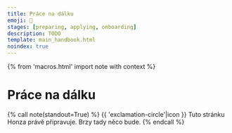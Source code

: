 ```yaml
---
title: Práce na dálku
emoji: 📡
stages: [preparing, applying, onboarding]
description: TODO
template: main_handbook.html
noindex: true
---
```


{% from 'macros.html' import note with context %}

# Práce na dálku

{% call note(standout=True) %}
  {{ 'exclamation-circle'|icon }} Tuto stránku Honza právě připravuje. Brzy tady něco bude.
{% endcall %}


<!-- {#

doplnit kapitolu na dálku tak, aby v ní byly i tipy jak práci na dálku přežít

https://www.linkedin.com/feed/update/urn:li:activity:6737276887992717312/?commentUrn=urn%3Ali%3Acomment%3A(activity%3A6737276887992717312%2C6737284113360789504)

https://honzajavorek.cz/blog/prace-z-domova/

Germany and the UK are the two largest hubs for professional developer talent in absolute numbers, and together are home to more than 1.7 million professional developers.
https://2019.stateofeuropeantech.com/chapter/people/article/strong-talent-base/

Jak se vyvarovat scams při práci na dálku
https://twitter.com/levelsio/status/1300443073562980353

jak si najit remote entry level praci https://news.ycombinator.com/item?id=26171008

Hledání práce v UK
https://www.reddit.com/r/cscareerquestionsEU/comments/iv6l2n/uk_job_market_consideration_after_finding_a/?utm_source=share&utm_medium=ios_app&utm_name=iossmf


--- https://discord.com/channels/769966886598737931/788826407412170752/1106138493832405092
Práce na dálku je skill, a to jak u pracanta, tak u firmy. Kdysi jsem o tom psal tady, je to staré, ale podle mě pořád dost platné: https://honzajavorek.cz/blog/prace-z-domova/ Myslím, že ten skill je potřeba se naučit. Pokud ho pracant neumí moc dobře, výsledek bude stát za prd. Pokud to firma neumí poštelovat moc dobře, výsledek bude stát za prd. V tomhle to mají nejjednodušší firmy, které jsou od začátku remote-first, takže s tím umí pracovat a očekávání a firemní kultura jsou od začátku nastavené podle toho, nebo lidi, kteří už mají zkušenost s nějakou formou práce na dálku, např. ty, která jsi původně dělala překladatelku na volné noze.
---


--- https://discord.com/channels/769966886598737931/789107031939481641/1032990236768206848
Mě přijde, že HO firmy berou spíš jako „občas můžeš být doma“ a remote berou spíš jako „většinu času budeš doma“, ale jinak je to škála, na které se konkrétní nastavení dost liší firma od firmy. Jedna firma napíše HO a myslí tím, že když ti to manažer povolí, tak můžeš být odpoledne doma, jiná napíše HO a myslí tím, že můžeš být 4 dny v týdnu doma a jezdíš jen ve čtvrtky a když se ti to nehodí, tak ani ve čtvrtky.
---


--- https://discord.com/channels/769966886598737931/789107031939481641/1032958445390934076
HO znamená, že můžeš, ale nemusíš. A často asi počítaj s nějakou přítomností alespoň občas.
Asi bych se nebál přidat slovo full k tomu remote, že hledáš zrovna to. _full remote_ nebo _čistý remote_ apod.
---


--- https://discord.com/channels/769966886598737931/788826407412170752/966768606853603389
<#788826407412170752>  Dobrý večer, cesta naučit se programovat na slušné úrovni je hodně dlouhá a mě pořád vrtá hlavou jedna důležitá věc!!🙂 Jestli v mé lokalitě mam šanci vůbec sehnat práci.Jsem z moravy z okolí Uherského Hradiště. Pročítal sem si nějaké pracovní nabídky a všechno je to Praha,Brno a Ostrava.Je mi jasné že když někam nastoupim tak první budu muset určitě chodit do kanceláře abych získal nějake zkušenosti či zvyklosti 🤔 Jsem z toho pravě celkem demotivovany protože Juniora na remote asi těžko nekdo zaměstna 😭 Stěhovaní nepřichází v úvahu, máme čerstvě opraveny domek a 2 děti tak jsem tady hluboce zakořeněn 😂 🤣 Děkuji za jakoukoliv reakci 😀 👍
---


--- https://discord.com/channels/769966886598737931/788826407412170752/966802574856572998
Potvrzuji 1. odstavec od <@652142810291765248>   v plném rozsahu. Covid opravdu naučil firmy fungovat online, a to tak dobře, že lidi se vracejí do kanclů jen velmi pomalu a dá se fungovat full remote hned od začátku.
Zrovna tohle zažívám. Nastoupila jsem 1.dubna a v kanclu jsem byla všehovšudy 2x. Není víc potřeba a nic speciálního tam svou přítomností nezískám, protože tam celkově chodí tak 20 % lidí.
Určitě je to firma od firmy, ale na otázku, jestli máš šanci sehnat IT práci mimo velká města, odpovídám jednoznačně - ano.
---




--- https://discord.com/channels/769966886598737931/1052331159088017489/1053232282900639774
A ten rozpor, mezi tím, co chtějí firmy a co chtějí lidi je asi vidět i v tomto.
https://twitter.com/brianbrackeen/status/1602301360698974208
(ano není to specificky o **juniorech**, ale potřeby toho člověka se nemění podle toho, jestli začíná nebo ne)
---


--- https://discord.com/channels/769966886598737931/1052331159088017489/1052543776406638724
to je skvely mindset! Ale ne kazdy junior ho ma a tam prichazi pro me ten kamen urazu. Mam zkusenosti kdy si lidi nedelali poznamky a na nabidku nahravani se koukali divne nebo nemaji sebevedomi na to se ptat a nejsem schopni vyhodnotit kdy jeste googlit sam a kdy se zeptat.  A dost tezko se to zjisti behem pohovoru, jak ta komunikace pujde. Vetsinou se proto snazime mit neco jako "den s nami na zkousku" pro juniory abychom zjistili jestli to nebude prilis mnoho prace z nasi strany nez si muzeme dovolit.
---


--- https://discord.com/channels/769966886598737931/1052331159088017489/1052341254056312862
Jo však jasně že to jde, to co mi vedení říkalo bylo že to s juniory akorát zabere o dost víc času. Že na full remote jsou lepší lidi už s nějakými návyky.

Jako jo, je to o tom co chceš a co si může firma dovolit, jen jak se tu řešilo jestli to opravdu je tak rozdílné tak jsem jen podal názor dalších lidí že ano, dle nich je.
---


--- https://discord.com/channels/769966886598737931/769966887055392768/1159604213773512775
Něco o práci na dálku 🙂 https://seths.blog/2021/09/intentional-connection-in-the-digital-office/
---


--- https://discord.com/channels/769966886598737931/1150481852516290641/1169891697753325629
díky, já si matně vybavoval, žes nějakou dobu dojížděla.
No, můj point je takový, že u nás ti HR na pohovoru řekne, že jedeme hybrid 50 %. Ale skutečnost pak záleží na tvém managerovi. Můj třeba preferuje práci v officu, takže musíme chodit 3x týdně. Ale na jiném oddělení se jede 100 % remote.
Takže třeba u nás bys na pohovor nešla, protože podle HR není full remote možný. Ale kdybys šla, tak by ses třeba se svým nadřízeným domluvila a full remote by šel. Takových případů nebude mnoho, ale jsou.
---


--- https://discord.com/channels/769966886598737931/1075541542669922424/1188112919553126510
**100 % remote práce**
Velikánská nevýhoda. **Je to non-stop velké informační a sociální vakuum. **Je to nehostinné prostředí a musí se na spoustě věcí dřít (z obou stran, firma i junior) a stejně se to plnohodnotně nedožene. Člověk se nic nedozví mimochodem, nevidí typické pořádky a komunikaci ve firmě, přijde o spoustu podnětů, povzbuzení, tipů i náhodné zpětné vazby, nadto si lze furt klást otázky jako: Nevyhodili by mě, kdyby viděli, jak pracuju? Jak si zprostředkovat někoho, kdo by poradil, jak zlepšit/zefektivnit práci? Co jsem dneska udělala, mám pocit, že nic, co s tím? Na koho se obracet, kdy, s čím a jak?

Cítím, že o hodně přicházím tím, že nevidím, jak kolegové pracují (co dělají, jak to řeší, jak ventilují emoce, co nastává), co se řeší v jiných projektech/u jiných klientů a podobně. Další věc je, že **všechno je zpráva nebo schůzka. Všechno, co není zpráva nebo schůzka, neexistuje, přestože to existuje.**

Říct si o pomoc kolegovi, co sedí půl metru vedle, a napsat zprávu v nějakém chatu na Teamsech není stejně snadné ani to nevede ke stejnému výsledku. (A to říkám jako zástupce generace Z, u kterého by se dalo čekat, že bude chtít zprávovat neustále.) V chatu dostanu hlavně odpověď na to, na co se bezprostředně ptám (přičemž je nutné vše rovnou víc popsat, aby bylo jasné, o čem mluvím, žádné *hele, jak mám vyřešit tohle?*), člověk nedostane "zdarma" nic navíc, což se mi při komunikaci osobní stává téměř neustále. Je taky mnohem těžší být zvídavější a doptávat se.

Je těžší si sehnat mentora, pomoc, průvodce. Je těžší se zorientovat i v základních strukturách.

Tím, že je člověk sám, také jinak zpracovává emoce a situace (!), takže se mi stává, že jde do ztracena něco, co bych jinak normálně ihned řešila.

HO obecně znamená v krátkodobém horizontu to, že řešení nalézám trochu jiným způsobem, v dlouhodobém ale i to, že přicházím o růst soft skills (!).
---

https://blog.naucme.it/moji-kancelari-je-cely-svet


#} -->
